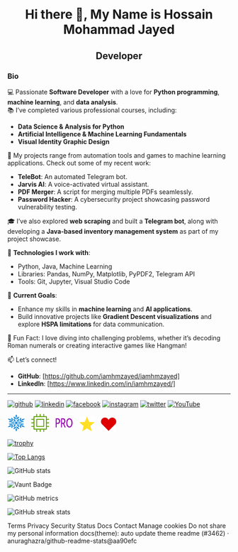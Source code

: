 <h1 align ="Center"> Hi there 👋, My Name is Hossain Mohammad Jayed </h1>
<h2 align=" Center"> Developer </h2>


### **Bio**  

💻 Passionate **Software Developer** with a love for **Python programming**, **machine learning**, and **data analysis**.  
📚 I’ve completed various professional courses, including:  
- **Data Science & Analysis for Python**  
- **Artificial Intelligence & Machine Learning Fundamentals**  
- **Visual Identity Graphic Design**  

🚀 My projects range from automation tools and games to machine learning applications. Check out some of my recent work:  
- **TeleBot**: An automated Telegram bot.  
- **Jarvis AI**: A voice-activated virtual assistant.  
- **PDF Merger**: A script for merging multiple PDFs seamlessly.  
- **Password Hacker**: A cybersecurity project showcasing password vulnerability testing.

🎓 I’ve also explored **web scraping** and built a **Telegram bot**, along with developing a **Java-based inventory management system** as part of my project showcase.

🔧 **Technologies I work with**:  
- Python, Java, Machine Learning  
- Libraries: Pandas, NumPy, Matplotlib, PyPDF2, Telegram API  
- Tools: Git, Jupyter, Visual Studio Code  

🎯 **Current Goals**:  
- Enhance my skills in **machine learning** and **AI applications**.  
- Build innovative projects like **Gradient Descent visualizations** and explore **HSPA limitations** for data communication.  

🌟 Fun Fact: I love diving into challenging problems, whether it’s decoding Roman numerals or creating interactive games like Hangman!

📫 Let’s connect!  
- **GitHub**: [https://github.com/iamhmzayed/iamhmzayed]  
- **LinkedIn**: [https://www.linkedin.com/in/iamhmzayed/]  

---


[<img src='https://cdn.jsdelivr.net/npm/simple-icons@3.0.1/icons/github.svg' alt='github' height='40'>](https://github.com/iamhmzayed)  [<img src='https://cdn.jsdelivr.net/npm/simple-icons@3.0.1/icons/linkedin.svg' alt='linkedin' height='40'>](https://www.linkedin.com/in/iamhmzayed/)  [<img src='https://cdn.jsdelivr.net/npm/simple-icons@3.0.1/icons/facebook.svg' alt='facebook' height='40'>](https://www.facebook.com/iamhmzayed)  [<img src='https://cdn.jsdelivr.net/npm/simple-icons@3.0.1/icons/instagram.svg' alt='instagram' height='40'>](https://www.instagram.com/iamhmzayed/)  [<img src='https://cdn.jsdelivr.net/npm/simple-icons@3.0.1/icons/twitter.svg' alt='twitter' height='40'>](https://twitter.com/iamhmzayed)  [<img src='https://cdn.jsdelivr.net/npm/simple-icons@3.0.1/icons/youtube.svg' alt='YouTube' height='40'>](https://www.youtube.com/channel/https://www.youtube.com/channel/UCo_dhXjkUEXGvM8N3COO49Q)  

<a href='https://archiveprogram.github.com/'><img src='https://raw.githubusercontent.com/acervenky/animated-github-badges/master/assets/acbadge.gif' width='40' height='40'></a> <a href='https://docs.github.com/en/developers'><img src='https://raw.githubusercontent.com/acervenky/animated-github-badges/master/assets/devbadge.gif' width='40' height='40'></a> <a href='https://github.com/pricing'><img src='https://raw.githubusercontent.com/acervenky/animated-github-badges/master/assets/pro.gif' width='40' height='40'></a> <a href='https://stars.github.com/'><img src='https://raw.githubusercontent.com/acervenky/animated-github-badges/master/assets/starbadge.gif' width='35' height='35'></a> <a href='https://docs.github.com/en/github/supporting-the-open-source-community-with-github-sponsors'><img src='https://raw.githubusercontent.com/acervenky/animated-github-badges/master/assets/sponsorbadge.gif' width='35' height='35'></a> 

[![trophy](https://github-profile-trophy.vercel.app/?username=iamhmzayed)](https://github.com/ryo-ma/github-profile-trophy)

[![Top Langs](https://github-readme-stats.vercel.app/api/top-langs/?username=iamhmzayed)](https://github.com/anuraghazra/github-readme-stats)

![GitHub stats](https://github-readme-stats.vercel.app/api?username=iamhmzayed&show_icons=true&count_private=true)  

![Vaunt Badge](https://api.vaunt.dev/v1/github/entities/iamhmzayed/contributions?format=svg&private=true)  

![GitHub metrics](https://metrics.lecoq.io/iamhmzayed)  

![GitHub streak stats](https://streak-stats.demolab.com/?user=iamhmzayed)  

Terms
Privacy
Security
Status
Docs
Contact
Manage cookies
Do not share my personal information
docs(theme): auto update theme readme (#3462) · anuraghazra/github-readme-stats@aa90efc

